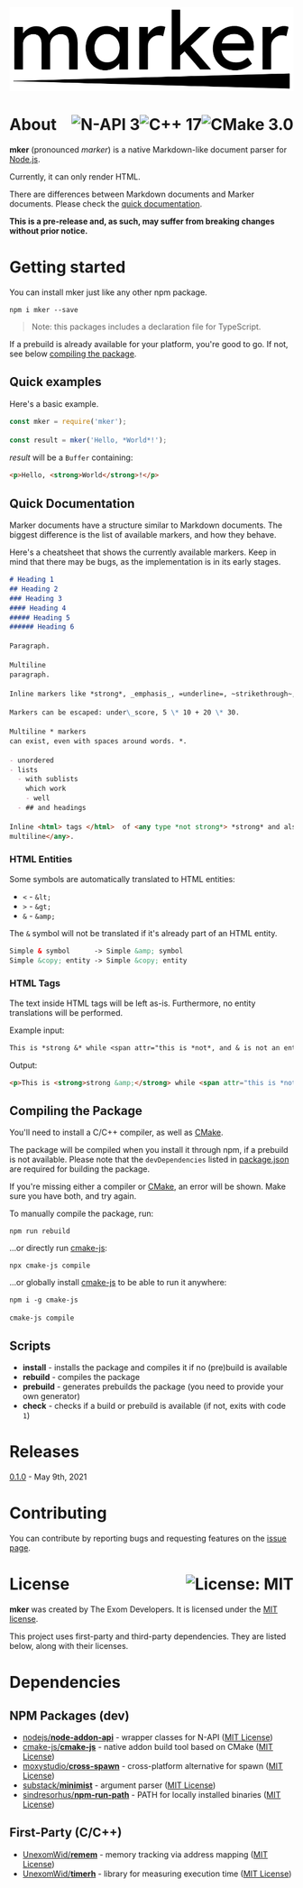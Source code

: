 <p align="center">
  <img src="public/logo.png" alt="marker">
</p>

# About <a href="https://cmake.org/cmake/help/v3.0/release/3.0.0.html"><img align="right" src="https://img.shields.io/badge/CMake-3.0-BA1F28?logo=CMake" alt="CMake 3.0" /></a><a href="https://en.wikipedia.org/wiki/C%2B%2B17"><img align="right" src="https://img.shields.io/badge/C%2B%2B-17-00599C?logo=C%2B%2B" alt="C++ 17" /></a><a href="https://nodejs.org/api/n-api.html"><img align="right" src="https://img.shields.io/badge/N--API-3-339933?logo=Node.js&logoColor=FFFFFF" alt="N-API 3" /></a>

**mker** (pronounced *marker*) is a native Markdown-like document parser for [Node.js](https://nodejs.org).

Currently, it can only render HTML.

There are differences between Markdown documents and Marker documents. Please check the [quick documentation](#Quick-Documentation).

**This is a pre-release and, as such, may suffer from breaking changes without prior notice.**

# Getting started

You can install mker just like any other npm package.

```shell
npm i mker --save
```

> Note: this packages includes a declaration file for TypeScript.

If a prebuild is already available for your platform, you're good to go. If not, see below [compiling the package](#Compiling-the-Package).

## Quick examples

Here's a basic example.

```js
const mker = require('mker');

const result = mker('Hello, *World*!');
```

*result* will be a `Buffer` containing:

```html
<p>Hello, <strong>World</strong>!</p>
```

## Quick Documentation

Marker documents have a structure similar to Markdown documents.
The biggest difference is the list of available markers, and how they behave.

Here's a cheatsheet that shows the currently available markers. Keep in mind that
there may be bugs, as the implementation is in its early stages.

```md
# Heading 1
## Heading 2
### Heading 3
#### Heading 4
##### Heading 5
###### Heading 6

Paragraph.

Multiline
paragraph.

Inline markers like *strong*, _emphasis_, =underline=, ~strikethrough~, and even *_=~nested~=_* in any order.

Markers can be escaped: under\_score, 5 \* 10 + 20 \* 30.

Multiline * markers
can exist, even with spaces around words. *.

- unordered
- lists
  - with sublists
    which work
    - well
  - ## and headings

Inline <html> tags </html>  of <any type *not strong*> *strong* and also
multiline</any>.
```

### HTML Entities

Some symbols are automatically translated to HTML entities:

- `<` - `&lt;`
- `>` - `&gt;`
- `&` - `&amp;`

The `&` symbol will not be translated if it's already part of an HTML entity.

```html
Simple & symbol      -> Simple &amp; symbol
Simple &copy; entity -> Simple &copy; entity
```

### HTML Tags

The text inside HTML tags will be left as-is. Furthermore, no entity translations will be performed.

Example input:

```md
This is *strong &* while <span attr="this is *not*, and & is not an entity"> </span>
```

Output:

```html
<p>This is <strong>strong &amp;</strong> while <span attr="this is *not*, and & is not an entity"> </span></p>
```

## Compiling the Package

You'll need to install a C/C++ compiler, as well as [CMake](https://cmake.org).

The package will be compiled when you install it through npm, if a prebuild is not available. Please note that the `devDependencies` listed in [package.json](https://github.com/exom-dev/mker/blob/master/package.json) are required for building the package.

If you're missing either a compiler or [CMake](https://cmake.org), an error will be shown. Make sure you have both, and try again.

To manually compile the package, run:

```shell
npm run rebuild
```

...or directly run [cmake-js](https://github.com/cmake-js/cmake-js):

```shell
npx cmake-js compile
```

...or globally install [cmake-js](https://github.com/cmake-js/cmake-js) to be able to run it anywhere:

```shell
npm i -g cmake-js

cmake-js compile
```

## Scripts

- **install** - installs the package and compiles it if no (pre)build is available
- **rebuild** - compiles the package
- **prebuild** - generates prebuilds the package (you need to provide your own generator)
- **check** - checks if a build or prebuild is available (if not, exits with code `1`)

# Releases

[0.1.0](https://github.com/exom-dev/mker/releases/tag/0.1.0) - May 9th, 2021

# Contributing

You can contribute by reporting bugs and requesting features on the [issue page](https://github.com/exom-dev/mker/issues).

# License <a href="https://github.com/exom-dev/mker/blob/master/LICENSE"><img align="right" src="https://img.shields.io/badge/License-MIT-blue.svg" alt="License: MIT" /></a>

**mker** was created by The Exom Developers. It is licensed under the [MIT license](https://github.com/exom-dev/mker/blob/master/LICENSE).

This project uses first-party and third-party dependencies. They are listed below, along with their licenses.

# Dependencies

## NPM Packages (dev)

- [nodejs/**node-addon-api**](https://github.com/nodejs/node-addon-api) - wrapper classes for N-API ([MIT License](https://github.com/nodejs/node-addon-api/blob/master/LICENSE.md))
- [cmake-js/**cmake-js**](https://github.com/cmake-js/cmake-js) - native addon build tool based on CMake ([MIT License](https://github.com/cmake-js/cmake-js/blob/master/LICENSE))
- [moxystudio/**cross-spawn**](https://github.com/moxystudio/node-cross-spawn) - cross-platform alternative for spawn ([MIT License](https://github.com/moxystudio/node-cross-spawn/blob/master/LICENSE))
- [substack/**minimist**](https://github.com/substack/minimist) - argument parser ([MIT License](https://github.com/substack/minimist/blob/master/LICENSE))
- [sindresorhus/**npm-run-path**](https://github.com/sindresorhus/npm-run-path) - PATH for locally installed binaries ([MIT License](https://github.com/sindresorhus/npm-run-path/blob/master/license))

## First-Party (C/C++)

- [UnexomWid/**remem**](https://github.com/UnexomWid/remem) - memory tracking via address mapping ([MIT License](https://github.com/UnexomWid/remem/blob/master/LICENSE))
- [UnexomWid/**timerh**](https://github.com/UnexomWid/timerh) - library for measuring execution time ([MIT License](https://github.com/UnexomWid/timerh/blob/master/LICENSE))